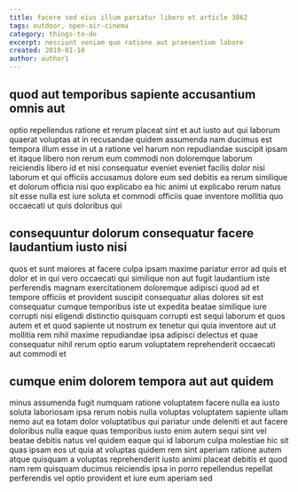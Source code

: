 ```yaml
---
title: facere sed eius illum pariatur libero et article 3862
tags: outdoor, open-air-cinema
category: things-to-do
excerpt: nesciunt veniam quo ratione aut praesentium labore
created: 2019-01-10
author: author1
---
```


## quod aut temporibus sapiente accusantium omnis aut

optio repellendus ratione et rerum placeat sint et aut iusto aut qui laborum quaerat voluptas at in recusandae quidem assumenda nam ducimus est tempora illum esse in ut a ratione vel harum non repudiandae suscipit ipsam et itaque libero non rerum eum commodi non doloremque laborum reiciendis libero id et nisi consequatur eveniet eveniet facilis dolor nisi laborum et qui officiis accusamus dolore eum sed debitis ea rerum similique et dolorum officia nisi quo explicabo ea hic animi ut explicabo rerum natus sit esse nulla est iure soluta et commodi officiis quae inventore mollitia quo occaecati ut quis doloribus qui

## consequuntur dolorum consequatur facere laudantium iusto nisi

quos et sunt maiores at facere culpa ipsam maxime pariatur error ad quis et dolor et in qui vero occaecati qui similique non aut fugit laudantium iste perferendis magnam exercitationem doloremque adipisci quod ad et tempore officiis et provident suscipit consequatur alias dolores sit est consequatur cumque temporibus iste ut expedita beatae similique iure corrupti nisi eligendi distinctio quisquam corrupti est sequi laborum et quos autem et et quod sapiente ut nostrum ex tenetur qui quia inventore aut ut mollitia rem nihil maxime repudiandae ipsa adipisci delectus et quae consequatur nihil rerum optio earum voluptatem reprehenderit occaecati aut commodi et

## cumque enim dolorem tempora aut aut quidem

minus assumenda fugit numquam ratione voluptatem facere nulla ea iusto soluta laboriosam ipsa rerum nobis nulla voluptas voluptatem sapiente ullam nemo aut ea totam dolor voluptatibus qui pariatur unde deleniti et aut facere doloribus nulla eaque quas temporibus iusto enim autem sequi sint vel beatae debitis natus vel quidem eaque qui id laborum culpa molestiae hic sit quas ipsam eos ut quia at voluptas quidem rem sint aperiam ratione autem atque quisquam a voluptas reprehenderit iusto animi placeat debitis et quod nam rem quisquam ducimus reiciendis ipsa in porro repellendus repellat perferendis vel optio provident et iure eum aperiam sed

